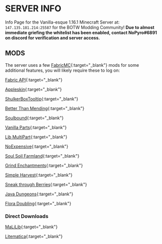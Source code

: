 # SERVER INFO

Info Page for the Vanilla-esque 1.16.1 Minecraft Server at: `147.135.181.214:25587` for the BOTW Modding Community! **Due to almost immediate griefing the whitelist has been enabled, contact NoPyro#6891 on discord for verification and server access.**

## MODS

The server uses a few [FabricMC](https://fabricmc.net/use/){:target="_blank"} mods for some additional features, you will likely require these to log on:

[Fabric API](https://www.curseforge.com/minecraft/mc-mods/fabric-api/files/2988824){:target="_blank"}

[Appleskin](https://www.curseforge.com/minecraft/mc-mods/appleskin/files/2987255){:target="_blank"}

[ShulkerBoxTooltip](https://www.curseforge.com/minecraft/mc-mods/shulkerboxtooltip/files/2988287){:target="_blank"}

[Better Than Mending](https://www.curseforge.com/minecraft/mc-mods/better-than-mending/files/2988444){:target="_blank"}

[Soulbound](https://www.curseforge.com/minecraft/mc-mods/soulbound-fabric/files/2989863){:target="_blank"}

[Vanilla Parts](https://www.curseforge.com/minecraft/mc-mods/vanilla-parts/files/2992411){:target="_blank"}

[Lib MultiPart](https://www.curseforge.com/minecraft/mc-mods/lib-multipart/files/2981669){:target="_blank"}

[NoExpensive](https://www.curseforge.com/minecraft/mc-mods/noexpensive/files/2990425){:target="_blank"}

[Soul Soil Farmland](https://www.curseforge.com/minecraft/mc-mods/soul-soil-farmland/files/2993635){:target="_blank"}

[Grind Enchantments](https://www.curseforge.com/minecraft/mc-mods/grind-enchantments/files/2990567){:target="_blank"}

[Simple Harvest](https://www.curseforge.com/minecraft/mc-mods/simpleharvest/files/2989916){:target="_blank"}

[Sneak through Berries](https://www.curseforge.com/minecraft/mc-mods/sneakthroughberries/files/2988186){:target="_blank"}

[Java Dungeons](https://www.curseforge.com/minecraft/mc-mods/javadungeons/files/2991441){:target="_blank"}

[Flora Doubling](https://www.curseforge.com/minecraft/mc-mods/flora-doubling/files/2987766){:target="_blank"}

### Direct Downloads
[MaLiLib](https://masa.dy.fi/mcmods/malilib/malilib-fabric-1.16.0-0.10.0-dev.21+beta.2.jar){:target="_blank"}

[Litematica](https://masa.dy.fi/mcmods/litematica/litematica-fabric-1.16.0-0.0.0-dev.20200627.000333.jar){:target="_blank"}
